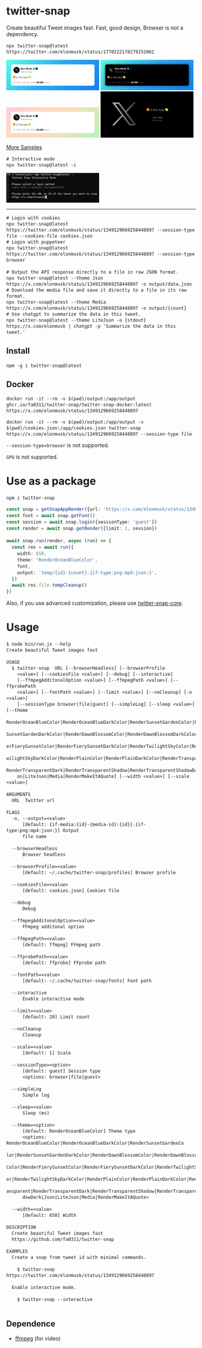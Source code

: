 # twitter-snap

Create beautiful Tweet images fast.
Fast, good design, Browser is not a dependency.

```shell
npx twitter-snap@latest https://twitter.com/elonmusk/status/1770222178279252062
```

<p float="left">
  <img src="./docs/img/output-1.png" width="49%" />
  <img src="./docs/img/output-2.png" width="49%" /> 
  <img src="./docs/img/output-3.png" width="49%" />
  <img src="./docs/img/output-4.png" width="49%" />
</p>

[More Samples](https://github.com/fa0311/twitter-snap/issues/47)

```shell
# Interactive mode
npx twitter-snap@latest -i
```

<img src="./docs/img/input-1.png" width="49%" />

---

```shell
# Login with cookies
npx twitter-snap@latest https://twitter.com/elonmusk/status/1349129669258448897 --session-type file --cookies-file cookies.json
# Login with puppeteer
npx twitter-snap@latest https://twitter.com/elonmusk/status/1349129669258448897 --session-type browser

# Output the API response directly to a file in raw JSON format.
npx twitter-snap@latest --theme Json https://x.com/elonmusk/status/1349129669258448897 -o output/data.json
# Download the media file and save it directly to a file in its raw format.
npx twitter-snap@latest --theme Media https://x.com/elonmusk/status/1349129669258448897 -o output/{count}
# Use chatgpt to summarize the data in this tweet.
npx twitter-snap@latest --theme LiteJson -o {stdout} https://x.com/elonmusk | chatgpt -p 'Summarize the data in this tweet.'
```

## Install

`npm -g i twitter-snap@latest`

## Docker

```shell
docker run -it --rm -v $(pwd)/output:/app/output ghcr.io/fa0311/twitter-snap/twitter-snap-docker:latest https://x.com/elonmusk/status/1349129669258448897
```

```shell
docker run -it --rm -v $(pwd)/output:/app/output -v $(pwd)/cookies.json:/app/cookies.json twitter-snap https://x.com/elonmusk/status/1349129669258448897 --session-type file
```

`--session-type=browser` is not supported.

`GPU` is not supported.

# Use as a package

```shell
npm i twitter-snap
```

```typescript
const snap = getSnapAppRender({url: 'https://x.com/elonmusk/status/1349129669258448897'})
const font = await snap.getFont()
const session = await snap.login({sessionType: 'guest'})
const render = await snap.getRender({limit: 1, session})

await snap.run(render, async (run) => {
  const res = await run({
    width: 650,
    theme: 'RenderOceanBlueColor',
    font,
    output: 'temp/{id}-{count}.{if-type:png:mp4:json:}',
  })
  await res.file.tempCleanup()
})
```

Also, if you use advanced customization, please use [twitter-snap-core](https://github.com/fa0311/twitter-snap-core).

# Usage

<!-- COMMANDS_PLACEHOLDER_START -->

```shell
$ node bin/run.js --help
Create beautiful Tweet images fast

USAGE
  $ twitter-snap  URL [--browserHeadless] [--browserProfile
    <value>] [--cookiesFile <value>] [--debug] [--interactive]
    [--ffmpegAdditonalOption <value>] [--ffmpegPath <value>] [--ffprobePath
    <value>] [--fontPath <value>] [--limit <value>] [--noCleanup] [-o <value>]
    [--sessionType browser|file|guest] [--simpleLog] [--sleep <value>] [--theme
    RenderOceanBlueColor|RenderOceanBlueDarkColor|RenderSunsetGardenColor|Render
    SunsetGardenDarkColor|RenderDawnBlossomColor|RenderDawnBlossomDarkColor|Rend
    erFierySunsetColor|RenderFierySunsetDarkColor|RenderTwilightSkyColor|RenderT
    wilightSkyDarkColor|RenderPlainColor|RenderPlainDarkColor|RenderTransparent|
    RenderTransparentDark|RenderTransparentShadow|RenderTransparentShadowDark|Js
    on|LiteJson|Media|RenderMakeItAQuote] [--width <value>] [--scale <value>]

ARGUMENTS
  URL  Twitter url

FLAGS
  -o, --output=<value>
      [default: {if-media:{id}-{media-id}:{id}}.{if-type:png:mp4:json:}] Output
      file name

  --browserHeadless
      Browser headless

  --browserProfile=<value>
      [default: ~/.cache/twitter-snap/profiles] Browser profile

  --cookiesFile=<value>
      [default: cookies.json] Cookies file

  --debug
      Debug

  --ffmpegAdditonalOption=<value>
      FFmpeg additonal option

  --ffmpegPath=<value>
      [default: ffmpeg] FFmpeg path

  --ffprobePath=<value>
      [default: ffprobe] FFprobe path

  --fontPath=<value>
      [default: ~/.cache/twitter-snap/fonts] Font path

  --interactive
      Enable interactive mode

  --limit=<value>
      [default: 20] Limit count

  --noCleanup
      Cleanup

  --scale=<value>
      [default: 1] Scale

  --sessionType=<option>
      [default: guest] Session type
      <options: browser|file|guest>

  --simpleLog
      Simple log

  --sleep=<value>
      Sleep (ms)

  --theme=<option>
      [default: RenderOceanBlueColor] Theme type
      <options: RenderOceanBlueColor|RenderOceanBlueDarkColor|RenderSunsetGardenCo
      lor|RenderSunsetGardenDarkColor|RenderDawnBlossomColor|RenderDawnBlossomDark
      Color|RenderFierySunsetColor|RenderFierySunsetDarkColor|RenderTwilightSkyCol
      or|RenderTwilightSkyDarkColor|RenderPlainColor|RenderPlainDarkColor|RenderTr
      ansparent|RenderTransparentDark|RenderTransparentShadow|RenderTransparentSha
      dowDark|Json|LiteJson|Media|RenderMakeItAQuote>

  --width=<value>
      [default: 650] Width

DESCRIPTION
  Create beautiful Tweet images fast
  https://github.com/fa0311/twitter-snap

EXAMPLES
  Create a snap from tweet id with minimal commands.

    $ twitter-snap https://twitter.com/elonmusk/status/1349129669258448897

  Enable interactive mode.

    $ twitter-snap --interactive


```

<!-- COMMANDS_PLACEHOLDER_END -->

## Dependence

- [ffmpeg](https://ffmpeg.org/) (for video)

